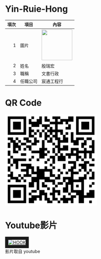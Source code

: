 # Yin-Ruie-Hong
| 項次 | 項目 | 內容 |
|----:|------|------|
|1 | 圖片 |<img src="IMG_4880 (1).jpg" width="100" Height="100" />|
|2 | 姓名 | 殷瑞宏 |
|3 | 職稱 | 文書行政 |
|4 | 任職公司 | 宸通工程行 |

# QR Code
<img src="exported_qrcode_image_600.png" width="300" Height="300" />

# Youtube影片
<a href="https://www.youtube.com/watch?v=wSI86sKUPYo" target="_top">
<img src="http://img.youtube.com/vi/wSI86sKUPYo/0.jpg" alt="HOOK" width="400" height="250" border="10" /></a>
<br>影片取自 youtube

